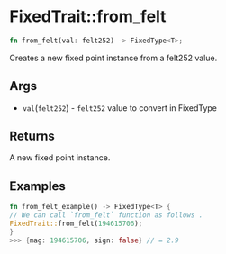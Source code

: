 # FixedTrait::from\_felt


```rust
fn from_felt(val: felt252) -> FixedType<T>;
```

Creates a new fixed point instance from a felt252 value.

## Args

* `val`(`felt252`) - `felt252` value to convert in FixedType<T>

## Returns

A new fixed point instance.

## Examples

```rust
fn from_felt_example() -> FixedType<T> {
// We can call `from_felt` function as follows .
FixedTrait::from_felt(194615706);
}
>>> {mag: 194615706, sign: false} // = 2.9
```
